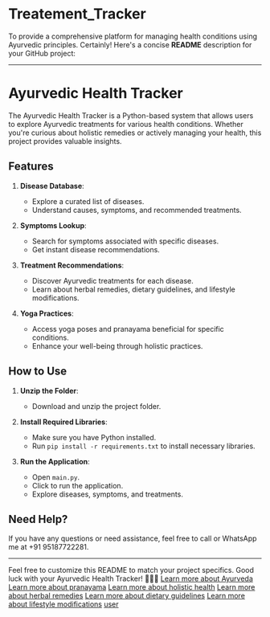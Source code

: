# Treatement_Tracker
To provide a comprehensive platform for managing health conditions using Ayurvedic principles.
Certainly! Here's a concise **README** description for your GitHub project:

---

# Ayurvedic Health Tracker

The Ayurvedic Health Tracker is a Python-based system that allows users to explore Ayurvedic treatments for various health conditions. Whether you're curious about holistic remedies or actively managing your health, this project provides valuable insights.

## Features

1. **Disease Database**:
   - Explore a curated list of diseases.
   - Understand causes, symptoms, and recommended treatments.

2. **Symptoms Lookup**:
   - Search for symptoms associated with specific diseases.
   - Get instant disease recommendations.

3. **Treatment Recommendations**:
   - Discover Ayurvedic treatments for each disease.
   - Learn about herbal remedies, dietary guidelines, and lifestyle modifications.

4. **Yoga Practices**:
   - Access yoga poses and pranayama beneficial for specific conditions.
   - Enhance your well-being through holistic practices.

## How to Use

1. **Unzip the Folder**:
   - Download and unzip the project folder.

2. **Install Required Libraries**:
   - Make sure you have Python installed.
   - Run `pip install -r requirements.txt` to install necessary libraries.

3. **Run the Application**:
   - Open `main.py`.
   - Click to run the application.
   - Explore diseases, symptoms, and treatments.

## Need Help?

If you have any questions or need assistance, feel free to call or WhatsApp me at +91 95187722281.

---

Feel free to customize this README to match your project specifics. Good luck with your Ayurvedic Health Tracker! 🌿🧘‍♀️
[Learn more about Ayurveda](https://www.ayurvedanama.org/)
[Learn more about pranayama](https://www.yogajournal.com/practice/pranayama/)
[Learn more about holistic health](https://www.health.harvard.edu/staying-healthy/the-importance-of-holistic-health)
[Learn more about herbal remedies](https://www.ncbi.nlm.nih.gov/pmc/articles/PMC1193547/)
[Learn more about dietary guidelines](https://www.nccih.nih.gov/health/ayurvedic-medicine-in-depth)
[Learn more about lifestyle modifications](https://www.ncbi.nlm.nih.gov/pmc/articles/PMC4027291/)
[user](#inner_monologue)


